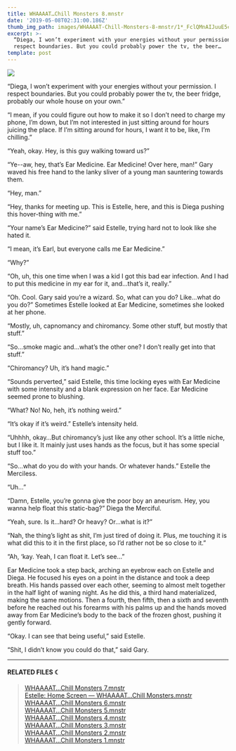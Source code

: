 ```yaml
---
title: WHAAAAT…Chill Monsters 8.mnstr
date: '2019-05-08T02:31:00.186Z'
thumb_img_path: images/WHAAAAT-Chill-Monsters-8-mnstr/1*_FclQMnAIJuuE5c2uhynYg.jpeg
excerpt: >-
  “Diega, I won’t experiment with your energies without your permission. I
  respect boundaries. But you could probably power the tv, the beer…
template: post
---
```

![](/images/WHAAAAT-Chill-Monsters-8-mnstr/1*_FclQMnAIJuuE5c2uhynYg.jpeg)

“Diega, I won’t experiment with your energies without your permission. I respect boundaries. But you could probably power the tv, the beer fridge, probably our whole house on your own.”

“I mean, if you could figure out how to make it so I don’t need to charge my phone, I’m down, but I’m not interested in just sitting around for hours juicing the place. If I’m sitting around for hours, I want it to be, like, I’m chilling.”

“Yeah, okay. Hey, is this guy walking toward us?”

“Ye--aw, hey, that’s Ear Medicine. Ear Medicine! Over here, man!” Gary waved his free hand to the lanky sliver of a young man sauntering towards them.

“Hey, man.”

“Hey, thanks for meeting up. This is Estelle, here, and this is Diega pushing this hover-thing with me.”

“Your name’s Ear Medicine?” said Estelle, trying hard not to look like she hated it.

“I mean, it’s Earl, but everyone calls me Ear Medicine.”

“Why?”

“Oh, uh, this one time when I was a kid I got this bad ear infection. And I had to put this medicine in my ear for it, and…that’s it, really.”

“Oh. Cool. Gary said you’re a wizard. So, what can you do? Like…what do you do?” Sometimes Estelle looked at Ear Medicine, sometimes she looked at her phone.

“Mostly, uh, capnomancy and chiromancy. Some other stuff, but mostly that stuff.”

“So…smoke magic and…what’s the other one? I don’t really get into that stuff.”

“Chiromancy? Uh, it’s hand magic.”

“Sounds perverted,” said Estelle, this time locking eyes with Ear Medicine with some intensity and a blank expression on her face. Ear Medicine seemed prone to blushing.

“What? No! No, heh, it’s nothing weird.”

“It’s okay if it’s weird.” Estelle’s intensity held.

“Uhhhh, okay…But chiromancy’s just like any other school. It’s a little niche, but I like it. It mainly just uses hands as the focus, but it has some special stuff too.”

“So…what do you do with your hands. Or whatever hands.” Estelle the Merciless.

“Uh…”

“Damn, Estelle, you’re gonna give the poor boy an aneurism. Hey, you wanna help float this static-bag?” Diega the Merciful.

“Yeah, sure. Is it…hard? Or heavy? Or…what is it?”

“Nah, the thing’s light as shit, I’m just tired of doing it. Plus, me touching it is what did this to it in the first place, so I’d rather not be so close to it.”

“Ah, ‘kay. Yeah, I can float it. Let’s see…”

Ear Medicine took a step back, arching an eyebrow each on Estelle and Diega. He focused his eyes on a point in the distance and took a deep breath. His hands passed over each other, seeming to almost melt together in the half light of waning night. As he did this, a third hand materialized, making the same motions. Then a fourth, then fifth, then a sixth and seventh before he reached out his forearms with his palms up and the hands moved away from Ear Medicine’s body to the back of the frozen ghost, pushing it gently forward.

“Okay. I can see that being useful,” said Estelle.

“Shit, I didn’t know you could do that,” said Gary.

* * *

#### RELATED FILES ☾

> [WHAAAAT…Chill Monsters 7.mnstr](https://medium.com/moon-computer/whaaaat-chill-monsters-7-mnstr-b7fdcd56f6ba?source=friends_link&sk=37617d618f3ac56f2cd7d7c0806cec9a)[  
> Estelle: Home Screen — WHAAAAT…Chill Monsters.mnstr](https://medium.com/moon-computer/estelle-home-screen-whaaaat-chill-monsters-mnstr-72cb081989d6)  
> [WHAAAAT…Chill Monsters 6.mnstr](https://medium.com/moon-computer/whaaaat-chill-monsters-6-mnstr-32238927017?source=friends_link&sk=028e8430b239b2534a68c728ae679e21)  
> [WHAAAAT…Chill Monsters 5.mnstr](https://medium.com/moon-computer/whaaaat-chill-monsters-5-mnstr-d6f602552546?source=friends_link&sk=06bbd6c770419b4cd11c561fb8e5c2b3)  
> [WHAAAAT…Chill Monsters 4.mnstr](https://medium.com/moon-computer/whaaaat-chill-monsters-4-mnstr-4b6ce56da980)  
> [WHAAAAT…Chill Monsters 3.mnstr](https://medium.com/moon-computer/whaaaat-chill-monsters-3-mnstr-544a2a87aeff)  
> [WHAAAAT…Chill Monsters 2.mnstr](https://medium.com/moon-computer/whaaaat-chill-monsters-2-mnstr-d3bd40c7f8ff)  
> [WHAAAAT…Chill Monsters 1.mnstr](https://medium.com/moon-computer/whaaaat-chill-monsters-monstr-503c6b06dd42)
